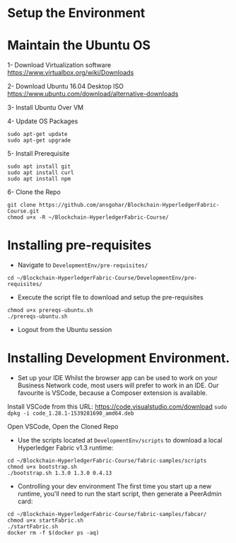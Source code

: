 # Setup the Environment

# Maintain the Ubuntu OS
1- Download Virtualization software
https://www.virtualbox.org/wiki/Downloads

2- Download Ubuntu 16.04 Desktop ISO
https://www.ubuntu.com/download/alternative-downloads

3- Install Ubuntu Over VM

4- Update OS Packages
```
sudo apt-get update
sudo apt-get upgrade
```

5- Install Prerequisite
```
sudo apt install git
sudo apt install curl
sudo apt install npm
```

6- Clone the Repo
```
git clone https://github.com/ansgohar/Blockchain-HyperledgerFabric-Course.git
chmod u+x -R ~/Blockchain-HyperledgerFabric-Course/
```

# Installing pre-requisites
* Navigate to `DevelopmentEnv/pre-requisites/`
```
cd ~/Blockchain-HyperledgerFabric-Course/DevelopmentEnv/pre-requisites/
```
* Execute the script file to download and setup the pre-requisites
```
chmod u+x prereqs-ubuntu.sh
./prereqs-ubuntu.sh
```
* Logout from the Ubuntu session

# Installing Development Environment.

* Set up your IDE
Whilst the browser app can be used to work on your Business Network code, most users will prefer to work in an IDE. Our favourite is VSCode, because a Composer extension is available.

Install VSCode from this URL: https://code.visualstudio.com/download `sudo dpkg -i code_1.28.1-1539281690_amd64.deb`

Open VSCode, Open the Cloned Repo

* Use the scripts located at `DevelopmentEnv/scripts` to download a local Hyperledger Fabric v1.3 runtime:
```
cd ~/Blockchain-HyperledgerFabric-Course/fabric-samples/scripts
chmod u+x bootstrap.sh
./bootstrap.sh 1.3.0 1.3.0 0.4.13
```

* Controlling your dev environment
The first time you start up a new runtime, you'll need to run the start script, then generate a PeerAdmin card:
```
cd ~/Blockchain-HyperledgerFabric-Course/fabric-samples/fabcar/
chmod u+x startFabric.sh
./startFabric.sh
docker rm -f $(docker ps -aq)
```

